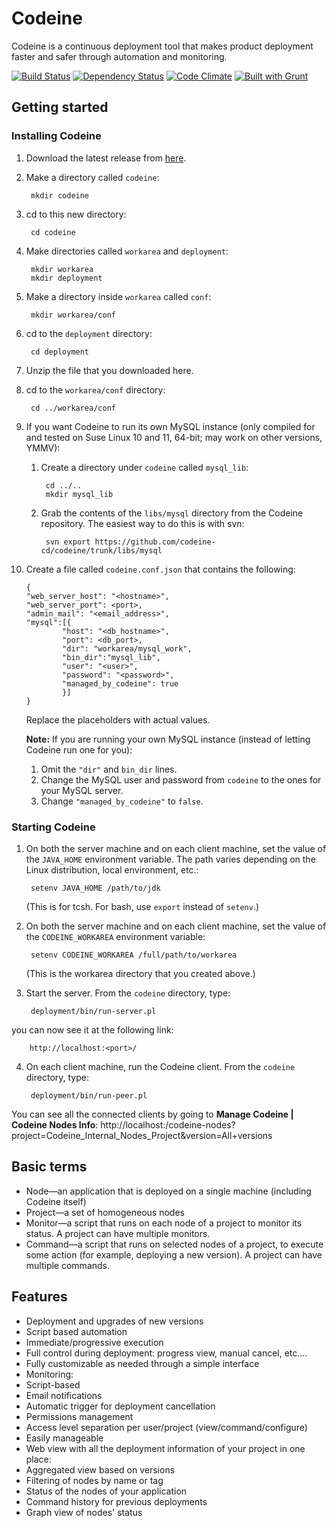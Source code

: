 # Codeine

Codeine is a continuous deployment tool that makes product deployment faster and safer through automation and monitoring.

[![Build Status](https://travis-ci.org/codeine-cd/codeine.png?branch=master)](https://travis-ci.org/codeine-cd/codeine)
[![Dependency Status](https://gemnasium.com/codeine-cd/codeine.svg)](https://gemnasium.com/codeine-cd/codeine)
[![Code Climate](https://codeclimate.com/repos/543b7c1ce30ba04e0c027787/badges/5e510f98df540fd8451e/gpa.svg)](https://codeclimate.com/repos/543b7c1ce30ba04e0c027787/feed)
[![Built with Grunt](https://cdn.gruntjs.com/builtwith.png)](http://gruntjs.com/)


## Getting started

### Installing Codeine

1. Download the latest release from [here](https://github.com/codeine-cd/codeine/releases).
2. Make a directory called `codeine`:

        mkdir codeine

3. cd to this new directory:

        cd codeine

4. Make directories called `workarea` and `deployment`:

        mkdir workarea
        mkdir deployment

5. Make a directory inside `workarea` called `conf`:

        mkdir workarea/conf

6. cd to the `deployment` directory:

        cd deployment

7. Unzip the file that you downloaded here. 
8. cd to the `workarea/conf` directory:

        cd ../workarea/conf

9. If you want Codeine to run its own MySQL instance (only compiled for and tested on Suse Linux 10 and 11, 64-bit; may work on other versions, YMMV):
    1. Create a directory under `codeine` called `mysql_lib`:
            
            cd ../..
            mkdir mysql_lib

    2. Grab the contents of the `libs/mysql` directory from the Codeine repository. The easiest way to do this is with svn:

            svn export https://github.com/codeine-cd/codeine/trunk/libs/mysql

10. Create a file called `codeine.conf.json` that contains the following:

        {
        "web_server_host": "<hostname>",
        "web_server_port": <port>,
        "admin_mail": "<email_address>",
        "mysql":[{
                "host": "<db_hostname>",
                "port": <db_port>,
                "dir": "workarea/mysql_work",
                "bin_dir":"mysql_lib",
                "user": "<user>",
                "password": "<password>",
                "managed_by_codeine": true
                }]
        }

    Replace the placeholders with actual values.

    **Note:** If you are running your own MySQL instance (instead of letting Codeine run one for you):

    1. Omit the `"dir"` and `bin_dir` lines.
    2. Change the MySQL user and password from `codeine` to the ones for your MySQL server.
    3. Change `"managed_by_codeine"` to `false`.

### Starting Codeine

1. On both the server machine and on each client machine, set the value of the `JAVA_HOME` environment variable. The path varies depending on the Linux distribution, local environment, etc.:

        setenv JAVA_HOME /path/to/jdk

    (This is for tcsh. For bash, use `export` instead of `setenv`.)
2. On both the server machine and on each client machine, set the value of the `CODEINE_WORKAREA` environment variable:

        setenv CODEINE_WORKAREA /full/path/to/workarea

    (This is the workarea directory that you created above.)
3. Start the server. From the `codeine` directory, type:

        deployment/bin/run-server.pl

you can now see it at the following link:

        http://localhost:<port>/        

4. On each client machine, run the Codeine client. From the `codeine` directory, type:

        deployment/bin/run-peer.pl

You can see all the connected clients by going to **Manage Codeine | Codeine Nodes Info**:
        http://localhost:<port>/codeine-nodes?project=Codeine_Internal_Nodes_Project&version=All+versions


## Basic terms
* Node&mdash;an application that is deployed on a single machine (including Codeine itself)
* Project&mdash;a set of homogeneous nodes
* Monitor&mdash;a script that runs on each node of a project to monitor its status. A project can have multiple monitors.
* Command&mdash;a script that runs on selected nodes of a project, to execute some action (for example, deploying a new version). A project can have multiple commands.

## Features
* Deployment and upgrades of new versions
 * Script based automation
 * Immediate/progressive execution
 * Full control during deployment: progress view, manual cancel, etc.&hellip;
 * Fully customizable as needed through a simple interface
* Monitoring:
 * Script-based
 * Email notifications
 * Automatic trigger for deployment cancellation
* Permissions management
 * Access level separation per user/project (view/command/configure)
 * Easily manageable
* Web view with all the deployment information of your project in one place:
 * Aggregated view based on versions
 * Filtering of nodes by name or tag
 * Status of the nodes of your application
 * Command history for previous deployments
 * Graph view of nodes' status

